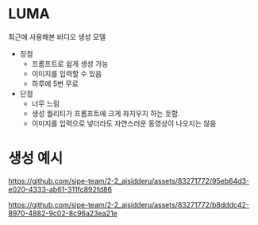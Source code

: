 # LUMA

최근에 사용해본 비디오 생성 모델

- 장점
  - 프롬프트로 쉽게 생성 가능
  - 이미지를 입력할 수 있음
  - 하루에 5번 무료
- 단점
  - 너무 느림
  - 생성 퀄리티가 프롬프트에 크게 좌지우지 하는 듯함.
  - 이미지를 입력으로 넣더라도 자연스러운 동영상이 나오지는 않음

# 생성 예시

https://github.com/sipe-team/2-2_aisidderu/assets/83271772/95eb64d3-e020-4333-ab61-311fc892fd86

https://github.com/sipe-team/2-2_aisidderu/assets/83271772/b8dddc42-8970-4882-9c02-8c96a23ea21e
